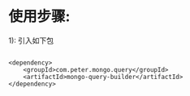 使用步骤:
=====
1): 引入如下包
```

<dependency>
    <groupId>com.peter.mongo.query</groupId>
    <artifactId>mongo-query-builder</artifactId>
</dependency>

```




